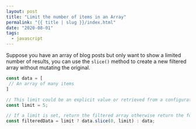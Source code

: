 ```yaml
---
layout: post
title: "Limit the number of items in an Array"
permalink: "{{ title | slug }}/index.html"
date: "2020-08-01"
tags:
  - javascript
---
```


Suppose you have an array of blog posts but only want to show a limited number of results, you can use the `slice()` method to create a new filtered array without mutating the original.

```javascript
const data = [
 // An array of many items
]

// This limit could be an explicit value or retrieved from a configuration setting.
const limit = 5;

// If a limit is set, return the filtered array otherwise return the full array.
const filteredData = limit ? data.slice(0, limit) : data;
```
